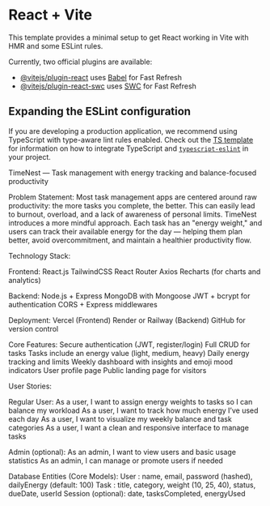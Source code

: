 # React + Vite

This template provides a minimal setup to get React working in Vite with HMR and some ESLint rules.

Currently, two official plugins are available:

- [@vitejs/plugin-react](https://github.com/vitejs/vite-plugin-react/blob/main/packages/plugin-react) uses [Babel](https://babeljs.io/) for Fast Refresh
- [@vitejs/plugin-react-swc](https://github.com/vitejs/vite-plugin-react/blob/main/packages/plugin-react-swc) uses [SWC](https://swc.rs/) for Fast Refresh

## Expanding the ESLint configuration

If you are developing a production application, we recommend using TypeScript with type-aware lint rules enabled. Check out the [TS template](https://github.com/vitejs/vite/tree/main/packages/create-vite/template-react-ts) for information on how to integrate TypeScript and [`typescript-eslint`](https://typescript-eslint.io) in your project.


TimeNest — Task management with energy tracking and balance-focused
productivity

Problem Statement:
Most task management apps are centered around raw productivity: the more
tasks you complete, the better. This can easily lead to burnout, overload, and a
lack of awareness of personal limits.
TimeNest introduces a more mindful approach. Each task has an "energy weight,"
and users can track their available energy for the day — helping them plan better,
avoid overcommitment, and maintain a healthier productivity flow.

Technology Stack:

Frontend:
React.js
TailwindCSS
React Router
Axios
Recharts (for charts and analytics)

Backend:
Node.js + Express
MongoDB with Mongoose
JWT + bcrypt for authentication
CORS + Express middlewares

Deployment:
Vercel (Frontend)
Render or Railway (Backend)
GitHub for version control

Core Features:
Secure authentication (JWT, register/login)
Full CRUD for tasks
Tasks include an energy value (light, medium, heavy)
Daily energy tracking and limits
Weekly dashboard with insights and emoji mood indicators
User profile page
Public landing page for visitors

User Stories:

Regular User:
As a user, I want to assign energy weights to tasks so I can balance my
workload
As a user, I want to track how much energy I’ve used each day
As a user, I want to visualize my weekly balance and task categories
As a user, I want a clean and responsive interface to manage tasks

Admin (optional):
As an admin, I want to view users and basic usage statistics
As an admin, I can manage or promote users if needed

Database Entities (Core Models):
User : name, email, password (hashed), dailyEnergy (default: 100)
Task : title, category, weight (10, 25, 40), status, dueDate, userId
Session (optional): date, tasksCompleted, energyUsed
